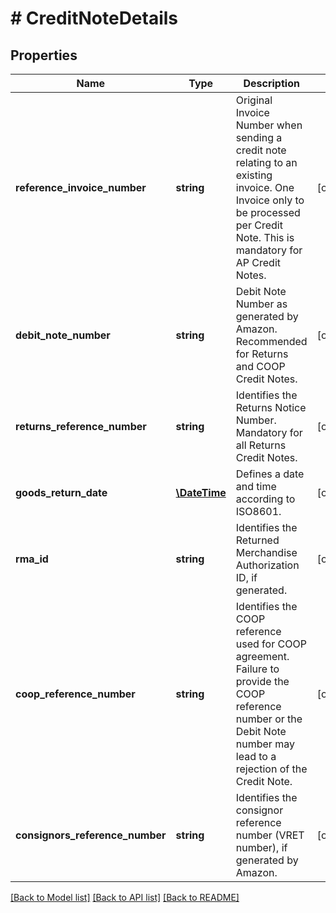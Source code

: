 # # CreditNoteDetails

## Properties

Name | Type | Description | Notes
------------ | ------------- | ------------- | -------------
**reference_invoice_number** | **string** | Original Invoice Number when sending a credit note relating to an existing invoice. One Invoice only to be processed per Credit Note. This is mandatory for AP Credit Notes. | [optional]
**debit_note_number** | **string** | Debit Note Number as generated by Amazon. Recommended for Returns and COOP Credit Notes. | [optional]
**returns_reference_number** | **string** | Identifies the Returns Notice Number. Mandatory for all Returns Credit Notes. | [optional]
**goods_return_date** | [**\DateTime**](\DateTime.md) | Defines a date and time according to ISO8601. | [optional]
**rma_id** | **string** | Identifies the Returned Merchandise Authorization ID, if generated. | [optional]
**coop_reference_number** | **string** | Identifies the COOP reference used for COOP agreement. Failure to provide the COOP reference number or the Debit Note number may lead to a rejection of the Credit Note. | [optional]
**consignors_reference_number** | **string** | Identifies the consignor reference number (VRET number), if generated by Amazon. | [optional]

[[Back to Model list]](../../README.md#models) [[Back to API list]](../../README.md#endpoints) [[Back to README]](../../README.md)
